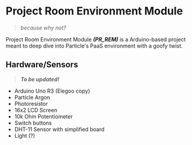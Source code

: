 # Project Room Environment Module

>*because why not?*

Project Room Environment Module ***(PR_REM)*** is a Arduino-based project meant to deep dive into Particle's PaaS environment with a goofy twist.

## Hardware/Sensors
> *__To be updated!__*

- Arduino Uno R3 (Elegoo copy)
- Particle Argon
- Photoresistor
- 16x2 LCD Screen
- 10k Ohm Potentiometer
- Switch buttons
- DHT-11 Sensor with simplified board
- Light (?)